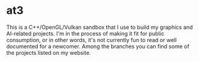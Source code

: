 # at3
This is a C++/OpenGL/Vulkan sandbox that I use to build my graphics and AI-related projects. I'm in the process of making it fit for public consumption, or in other words, it's not currently fun to read or well documented for a newcomer. Among the branches you can find some of the projects listed on my website.
